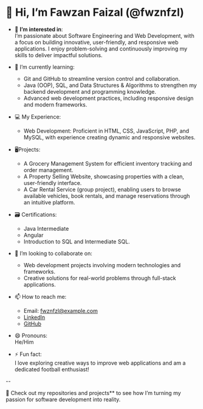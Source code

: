 # 👋 Hi, I’m Fawzan Faizal (@fwznfzl)

- 👀 **I’m interested in**:  
  I’m passionate about Software Engineering and Web Development, with a focus on building innovative, user-friendly, and responsive web applications. I enjoy problem-solving and continuously improving my skills to deliver impactful solutions.

- 🌱 I’m currently learning:  
  - Git and GitHub to streamline version control and collaboration.  
  - Java (OOP), SQL, and Data Structures & Algorithms to strengthen my backend development and programming knowledge.  
  - Advanced web development practices, including responsive design and modern frameworks.  

- 💻 My Experience:  
  - Web Development: Proficient in HTML, CSS, JavaScript, PHP, and MySQL, with experience creating dynamic and responsive websites.
     
- 🖥️Projects:  
    - A Grocery Management System for efficient inventory tracking and order management.  
    - A Property Selling Website, showcasing properties with a clean, user-friendly interface.
    - A Car Rental Service (group project), enabling users to browse available vehicles, book rentals, and manage reservations through an intuitive platform.
      
- 🗃️ Certifications:  
    - Java Intermediate  
    - Angular  
    - Introduction to SQL and Intermediate SQL.  

- 💞️ I’m looking to collaborate on:  
  - Web development projects involving modern technologies and frameworks.  
  - Creative solutions for real-world problems through full-stack applications.  

- 📫 How to reach me:  
  - Email: fwznfzl@example.com  
  - [LinkedIn](https://www.linkedin.com/)  
  - [GitHub](https://github.com/fwznfzl)  

- 😄 Pronouns:  
  He/Him  

- ⚡ Fun fact:  
  I love exploring creative ways to improve web applications and am a dedicated football enthusiast!

--

📌 Check out my repositories and projects** to see how I’m turning my passion for software development into reality.
